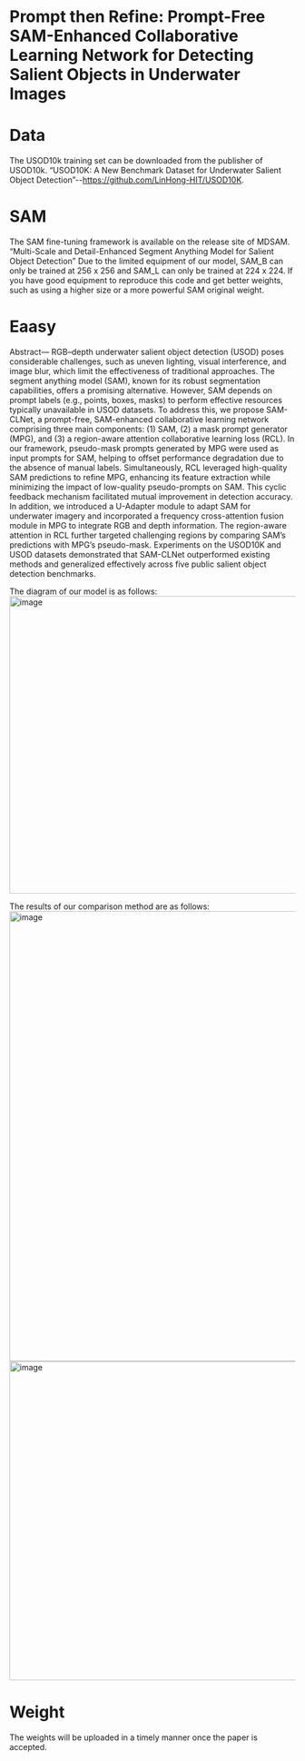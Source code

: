 # Prompt then Refine: Prompt-Free SAM-Enhanced Collaborative Learning Network for Detecting Salient Objects in Underwater Images
# Data
The USOD10k training set can be downloaded from the publisher of USOD10k. “USOD10K: A New Benchmark Dataset for Underwater Salient Object Detection”--https://github.com/LinHong-HIT/USOD10K. 
# SAM
The SAM fine-tuning framework is available on the release site of MDSAM. “Multi-Scale and Detail-Enhanced Segment Anything Model for Salient Object Detection”
Due to the limited equipment of our model, SAM_B can only be trained at 256 x 256 and SAM_L can only be trained at 224 x 224. If you have good equipment to reproduce this code and get better weights, such as using a higher size or a more powerful SAM original weight.
# Eaasy
Abstract— RGB–depth underwater salient object detection (USOD) poses considerable challenges, such as uneven lighting, visual interference, and image blur, which limit the effectiveness of traditional approaches. The segment anything model (SAM), known for its robust segmentation capabilities, offers a promising alternative. However, SAM depends on prompt labels (e.g., points, boxes, masks) to perform effective resources typically unavailable in USOD datasets. To address this, we propose SAM-CLNet, a prompt-free, SAM-enhanced collaborative learning network comprising three main components: (1) SAM, (2) a mask prompt generator (MPG), and (3) a region-aware attention collaborative learning loss (RCL). In our framework, pseudo-mask prompts generated by MPG were used as input prompts for SAM, helping to offset performance degradation due to the absence of manual labels. Simultaneously, RCL leveraged high-quality SAM predictions to refine MPG, enhancing its feature extraction while minimizing the impact of low-quality pseudo-prompts on SAM. This cyclic feedback mechanism facilitated mutual improvement in detection accuracy. In addition, we introduced a U-Adapter module to adapt SAM for underwater imagery and incorporated a frequency cross-attention fusion module in MPG to integrate RGB and depth information. The region-aware attention in RCL further targeted challenging regions by comparing SAM’s predictions with MPG’s pseudo-mask. Experiments on the USOD10K and USOD datasets demonstrated that SAM-CLNet outperformed existing methods and generalized effectively across five public salient object detection benchmarks.

The diagram of our model is as follows:
<img width="876" height="524" alt="image" src="https://github.com/user-attachments/assets/d2796c82-fc08-462f-93ca-eb44fb5cf30f" />

The results of our comparison method are as follows:
<img width="978" height="793" alt="image" src="https://github.com/user-attachments/assets/280a1a7d-5723-4666-8027-815b6187783c" />
<img width="981" height="562" alt="image" src="https://github.com/user-attachments/assets/86da60ee-1dc8-420a-a400-cb5509501f48" />

# Weight
The weights will be uploaded in a timely manner once the paper is accepted.


